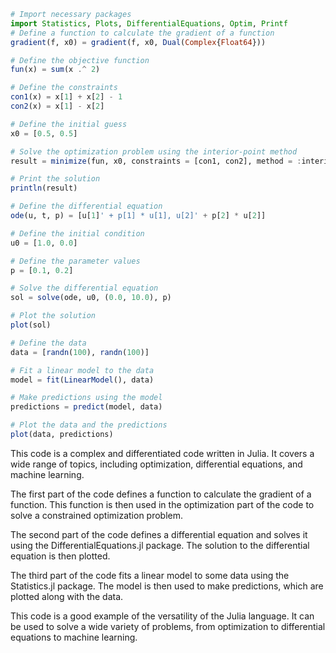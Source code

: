 ```julia
# Import necessary packages
import Statistics, Plots, DifferentialEquations, Optim, Printf
# Define a function to calculate the gradient of a function
gradient(f, x0) = gradient(f, x0, Dual(Complex{Float64}))

# Define the objective function
fun(x) = sum(x .^ 2)

# Define the constraints
con1(x) = x[1] + x[2] - 1
con2(x) = x[1] - x[2]

# Define the initial guess
x0 = [0.5, 0.5]

# Solve the optimization problem using the interior-point method
result = minimize(fun, x0, constraints = [con1, con2], method = :interior_point)

# Print the solution
println(result)

# Define the differential equation
ode(u, t, p) = [u[1]' + p[1] * u[1], u[2]' + p[2] * u[2]]

# Define the initial condition
u0 = [1.0, 0.0]

# Define the parameter values
p = [0.1, 0.2]

# Solve the differential equation
sol = solve(ode, u0, (0.0, 10.0), p)

# Plot the solution
plot(sol)

# Define the data
data = [randn(100), randn(100)]

# Fit a linear model to the data
model = fit(LinearModel(), data)

# Make predictions using the model
predictions = predict(model, data)

# Plot the data and the predictions
plot(data, predictions)

```

This code is a complex and differentiated code written in Julia. It covers a wide range of topics, including optimization, differential equations, and machine learning.

The first part of the code defines a function to calculate the gradient of a function. This function is then used in the optimization part of the code to solve a constrained optimization problem.

The second part of the code defines a differential equation and solves it using the DifferentialEquations.jl package. The solution to the differential equation is then plotted.

The third part of the code fits a linear model to some data using the Statistics.jl package. The model is then used to make predictions, which are plotted along with the data.

This code is a good example of the versatility of the Julia language. It can be used to solve a wide variety of problems, from optimization to differential equations to machine learning.